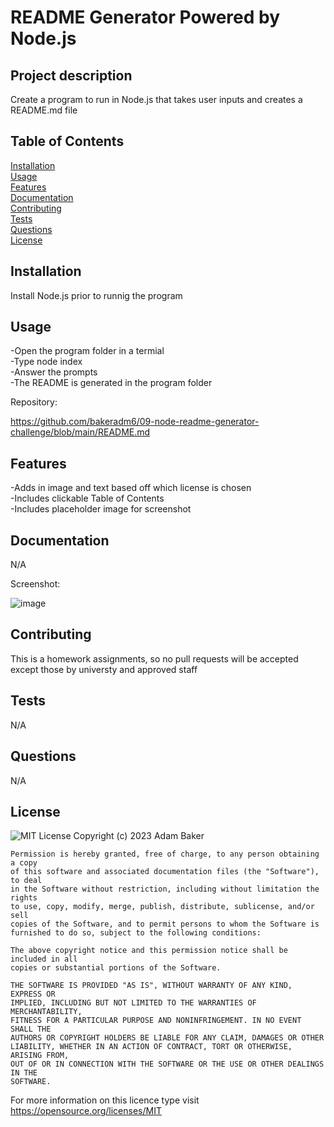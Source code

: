 # README Generator Powered by Node.js 

## Project description

Create a program to run in Node.js that takes user inputs and creates a README.md file

## Table of Contents

[Installation](#installation)<br>
[Usage](#installation)<br>
[Features](#features)<br>
[Documentation](#documentation)<br>
[Contributing](#contributing)<br>
[Tests](#tests)<br>
[Questions](#questions)<br>
[License](#license)<br>

## Installation

Install Node.js prior to runnig the program

## Usage

-Open the program folder in a termial<br>
-Type node index<br>
-Answer the prompts<br>
-The README is generated in the program folder


Repository: 

https://github.com/bakeradm6/09-node-readme-generator-challenge/blob/main/README.md

## Features

-Adds in image and text based off which license is chosen<br>
-Includes clickable Table of Contents<br>
-Includes placeholder image for screenshot

## Documentation

N/A

Screenshot:

![image](https://github.com/bakeradm6/09-node-readme-generator-challenge/assets/123577761/b718142a-d568-4150-9538-9c8bd60661b6)

## Contributing

This is a homework assignments, so no pull requests will be accepted except those by universty and approved staff

## Tests

N/A

## Questions

N/A

## License

![MIT License](https://img.shields.io/badge/License-MIT-yellow.svg) 
     Copyright (c) 2023 Adam Baker

    Permission is hereby granted, free of charge, to any person obtaining a copy
    of this software and associated documentation files (the "Software"), to deal
    in the Software without restriction, including without limitation the rights
    to use, copy, modify, merge, publish, distribute, sublicense, and/or sell
    copies of the Software, and to permit persons to whom the Software is
    furnished to do so, subject to the following conditions:

    The above copyright notice and this permission notice shall be included in all
    copies or substantial portions of the Software.

    THE SOFTWARE IS PROVIDED "AS IS", WITHOUT WARRANTY OF ANY KIND, EXPRESS OR
    IMPLIED, INCLUDING BUT NOT LIMITED TO THE WARRANTIES OF MERCHANTABILITY,
    FITNESS FOR A PARTICULAR PURPOSE AND NONINFRINGEMENT. IN NO EVENT SHALL THE
    AUTHORS OR COPYRIGHT HOLDERS BE LIABLE FOR ANY CLAIM, DAMAGES OR OTHER
    LIABILITY, WHETHER IN AN ACTION OF CONTRACT, TORT OR OTHERWISE, ARISING FROM,
    OUT OF OR IN CONNECTION WITH THE SOFTWARE OR THE USE OR OTHER DEALINGS IN THE
    SOFTWARE.
    

For more information on this licence type visit https://opensource.org/licenses/MIT

